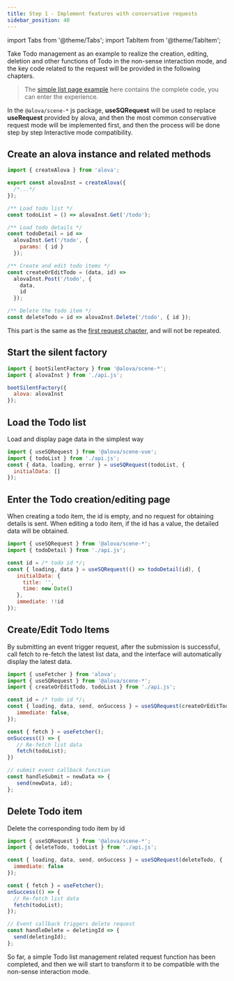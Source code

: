 ```yaml
---
title: Step 1 - Implement features with conservative requests
sidebar_position: 40
---
```


import Tabs from '@theme/Tabs';
import TabItem from '@theme/TabItem';

Take Todo management as an example to realize the creation, editing, deletion and other functions of Todo in the non-sense interaction mode, and the key code related to the request will be provided in the following chapters.

> The [simple list page example](/tutorial/example/silent-submit-simple-list) here contains the complete code, you can enter the experience.

In the `@alova/scene-*` js package, **useSQRequest** will be used to replace **useRequest** provided by alova, and then the most common conservative request mode will be implemented first, and then the process will be done step by step Interactive mode compatibility.

## Create an alova instance and related methods

```javascript title="api.js"
import { createAlova } from 'alova';

export const alovaInst = createAlova({
  /*...*/
});

/** Load todo list */
const todoList = () => alovaInst.Get('/todo');

/** Load todo details */
const todoDetail = id =>
  alovaInst.Get('/todo', {
    params: { id }
  });

/** Create and edit todo items */
const createOrEditTodo = (data, id) =>
  alovaInst.Post('/todo', {
    data,
    id
  });

/** Delete the todo item */
const deleteTodo = id => alovaInst.Delete('/todo', { id });
```

This part is the same as the [first request chapter](/tutorial/getting-started/first-request), and will not be repeated.

## Start the silent factory

```javascript title="main.js"
import { bootSilentFactory } from '@alova/scene-*';
import { alovaInst } from './api.js';

bootSilentFactory({
  alova: alovaInst
});
```

## Load the Todo list

Load and display page data in the simplest way

```javascript
import { useSQRequest } from '@alova/scene-vue';
import { todoList } from './api.js';
const { data, loading, error } = useSQRequest(todoList, {
  initialData: []
});
```

## Enter the Todo creation/editing page

When creating a todo item, the id is empty, and no request for obtaining details is sent. When editing a todo item, if the id has a value, the detailed data will be obtained.

```javascript
import { useSQRequest } from '@alova/scene-*';
import { todoDetail } from './api.js';

const id = /* todo id */;
const { loading, data } = useSQRequest(() => todoDetail(id), {
   initialData: {
     title: '',
     time: new Date()
   },
   immediate: !!id
});
```

## Create/Edit Todo Items

By submitting an event trigger request, after the submission is successful, call fetch to re-fetch the latest list data, and the interface will automatically display the latest data.

```javascript
import { useFetcher } from 'alova';
import { useSQRequest } from '@alova/scene-*';
import { createOrEditTodo, todoList } from './api.js';

const id = /* todo id */;
const { loading, data, send, onSuccess } = useSQRequest(createOrEditTodo, {
   immediate: false,
});

const { fetch } = useFetcher();
onSuccess(() => {
   // Re-fetch list data
   fetch(todoList);
})

// submit event callback function
const handleSubmit = newData => {
   send(newData, id);
};

```

## Delete Todo item

Delete the corresponding todo item by id

```javascript
import { useSQRequest } from '@alova/scene-*';
import { deleteTodo, todoList } from './api.js';

const { loading, data, send, onSuccess } = useSQRequest(deleteTodo, {
  immediate: false
});

const { fetch } = useFetcher();
onSuccess(() => {
  // Re-fetch list data
  fetch(todoList);
});

// Event callback triggers delete request
const handleDelete = deletingId => {
  send(deletingId);
};
```

So far, a simple Todo list management related request function has been completed, and then we will start to transform it to be compatible with the non-sense interaction mode.
